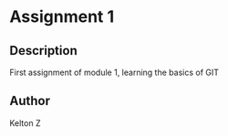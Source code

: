 # Assignment 1

## Description

First assignment of module 1, learning the basics of GIT 

## Author

Kelton Z